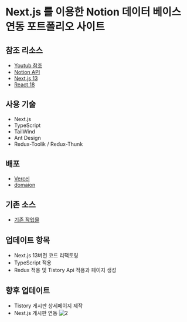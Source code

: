 # Next.js 를 이용한 Notion 데이터 베이스 연동 포트폴리오 사이트

## 참조 리소스

- [Youtub 참조](https://www.youtube.com/watch?v=KvoFvmu5eRo)
- [Notion API](https://developers.notion.com/reference/intro)
- [Next.js 13](https://nextjs.org/)
- [React 18](https://react.dev/)

## 사용 기술

- Next.js
- TypeScript
- TailWind
- Ant Design
- Redux-Toolik / Redux-Thunk

## 배포

- [Vercel](https://vercel.com/)
- [domaion](https://www.gabia.com/)

## 기존 소스

- [기존 작업물](https://github.com/songmok/newportfolionext)

## 업데이트 항목

- Next.js 13버전 코드 리팩토링
- TypeScript 적용
- Redux 적용 및 Tistory Api 적용과 페이지 생성

## 향후 업데이트

- Tistory 게시판 상세페이지 제작
- Nest.js 게시판 연동
![2](https://github.com/songmok/songmoksite/assets/118712217/eb97bec5-db30-482c-a34c-1b524213b6de)

